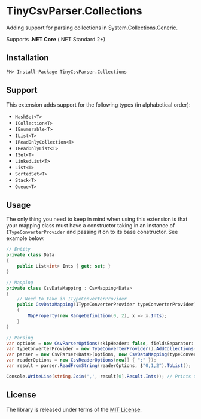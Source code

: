 [MIT License]: https://opensource.org/licenses/MIT

# TinyCsvParser.Collections

Adding support for parsing collections in System.Collections.Generic.

Supports **.NET Core** (.NET Standard 2+)

## Installation

```
PM> Install-Package TinyCsvParser.Collections
```

## Support

This extension adds support for the following types (in alphabetical order):
* `HashSet<T>`
* `ICollection<T>`
* `IEnumerable<T>`
* `IList<T>`
* `IReadOnlyCollection<T>`
* `IReadOnlyList<T>`
* `ISet<T>`
* `LinkedList<T>`
* `List<T>`
* `SortedSet<T>`
* `Stack<T>`
* `Queue<T>`

## Usage

The only thing you need to keep in mind when using this extension
is that your mapping class must have a constructor taking in an instance of `ITypeConverterProvider`
and passing it on to its base constructor. See example below.

```csharp
// Entity
private class Data
{
    public List<int> Ints { get; set; }
}

// Mapping
private class CsvDataMapping : CsvMapping<Data>
{
    // Need to take in ITypeConverterProvider
    public CsvDataMapping(ITypeConverterProvider typeConverterProvider) : base(typeConverterProvider)
    {
        MapProperty(new RangeDefinition(0, 2), x => x.Ints);
    }
}

// Parsing
var options = new CsvParserOptions(skipHeader: false, fieldsSeparator: ',');
var typeConverterProvider = new TypeConverterProvider().AddCollections(); // <-- This line
var parser = new CsvParser<Data>(options, new CsvDataMapping(typeConverterProvider));
var readerOptions = new CsvReaderOptions(new[] { ";" });
var result = parser.ReadFromString(readerOptions, $"0,1,2").ToList();

Console.WriteLine(string.Join(',', result[0].Result.Ints)); // Prints 0,1,2
```

## License

The library is released under terms of the [MIT License].